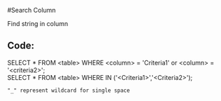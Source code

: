 
#Search Column

Find string in column

## Code:

SELECT * FROM \<table\> WHERE \<column\> = 'Criteria1' or \<column\> = '\<criteria2\>';  
SELECT * FROM \<table\> WHERE <column> IN ('\<Criteria1\>','\<Criteria2\>');

```
"_" represent wildcard for single space
```